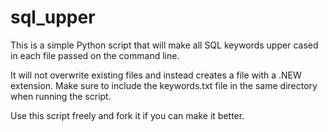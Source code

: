 sql_upper
=========

This is a simple Python script that will make all SQL keywords upper cased
in each file passed on the command line.

It will not overwrite existing files and instead creates a file with a .NEW
extension.  Make sure to include the keywords.txt file in the same directory
when running the script.

Use this script freely and fork it if you can make it better.
